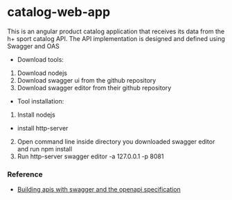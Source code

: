 # catalog-web-app
This is an angular product catalog application that receives its data from the h+ sport catalog API. The API implementation is designed and defined using Swagger and OAS

- Download tools:
1. Download nodejs
2. Download swagger ui from the github repository
3. Download swagger editor from their github repository
- Tool installation:
1. Install nodejs
- install http-server
2. Open command line inside directory you downloaded swagger editor and run npm install
3. Run http-server swagger editor -a 127.0.0.1 -p 8081

### Reference
- [Building apis with swagger and the openapi specification](https://www.linkedin.com/learning-login/share?account=60693444&forceAccount=false&redirect=https%3A%2F%2Fwww.linkedin.com%2Flearning%2Fbuilding-apis-with-swagger-and-the-openapi-specification%3Ftrk%3Dshare_ent_url%26shareId%3Dt7BBmMLiRziDgZhBrTGMxQ%253D%253D)
